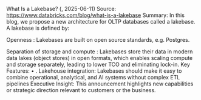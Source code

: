 What Is a Lakebase? (, 2025-06-11)
Source: https://www.databricks.com/blog/what-is-a-lakebase
Summary: In this blog, we propose a new architecture for OLTP databases called a lakebase. A lakebase is defined by:

Openness : Lakebases are built on open source standards, e.g. Postgres.

 Separation of storage and compute : Lakebases store their data in modern data lakes (object stores) in open formats, which enables scaling compute and storage separately, leading to lower TCO and eliminating lock-in.
Key Features:
• . Lakehouse integration: Lakebases should make it easy to combine operational, analytical, and AI systems without complex ETL pipelines
Executive Insight: This announcement highlights new capabilities or strategic direction relevant to customers or the business.
